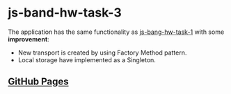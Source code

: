 # js-band-hw-task-3  

The application has the same functionality as [js-bang-hw-task-1](https://github.com/murarova/js-band-hw-task-1)  with some **improvement**:

* New transport is created by using Factory Method pattern.
* Local storage have implemented as a Singleton.

[GitHub Pages](https://murarova.github.io/js-band-hw-task-3/build/)
-------------------------------------------------------------------
